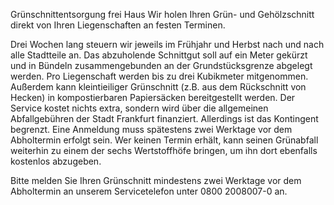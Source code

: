Grünschnittentsorgung frei Haus
Wir holen Ihren Grün- und Gehölzschnitt direkt von Ihren Liegenschaften an festen Terminen.

Drei Wochen lang steuern wir jeweils im Frühjahr und Herbst nach und nach alle Stadtteile an. Das abzuholende Schnittgut soll auf ein Meter gekürzt und in Bündeln zusammengebunden an der Grundstücksgrenze abgelegt werden. Pro Liegenschaft werden bis zu drei Kubikmeter mitgenommen. Außerdem kann kleintieiliger Grünschnitt  (z.B. aus dem Rückschnitt von Hecken) in kompostierbaren Papiersäcken bereitgestellt werden. Der Service kostet nichts extra, sondern wird über die allgemeinen Abfallgebühren der Stadt Frankfurt finanziert. Allerdings ist das Kontingent begrenzt. Eine Anmeldung muss spätestens zwei Werktage vor dem Abholtermin erfolgt sein. Wer keinen Termin erhält, kann seinen Grünabfall weiterhin zu einem der sechs Wertstoffhöfe bringen, um ihn dort ebenfalls kostenlos abzugeben.

Bitte melden Sie Ihren Grünschnitt mindestens zwei Werktage vor dem Abholtermin an unserem Servicetelefon unter 0800 2008007-0 an.